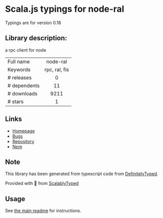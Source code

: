 
# Scala.js typings for node-ral

Typings are for version 0.18

## Library description:
a rpc client for node

|                    |                 |
| ------------------ | :-------------: |
| Full name          | node-ral |
| Keywords           | rpc, ral, fis |
| # releases         | 0 |
| # dependents       | 11 |
| # downloads        | 9211 |
| # stars            | 1 |

## Links
- [Homepage](https://github.com/fex-team/node-ral)
- [Bugs](https://github.com/fex-team/node-ral/issues)
- [Repository](https://github.com/fex-team/node-ral)
- [Npm](https://www.npmjs.com/package/node-ral)
    


## Note
This library has been generated from typescript code from [DefinitelyTyped](https://definitelytyped.org).

Provided with :purple_heart: from [ScalablyTyped](https://github.com/oyvindberg/ScalablyTyped)

## Usage
See [the main readme](../../readme.md) for instructions.


